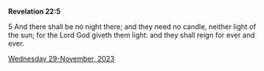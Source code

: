**Revelation 22:5**

5 And there shall be no night there; and they need no candle, neither light of the sun; for the Lord God giveth them light: and they shall reign for ever and ever.

[Wednesday 29-November, 2023](https://getbible.life/kjv/Revelation/22/5)
